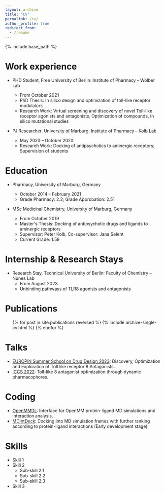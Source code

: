 ```yaml
---
layout: archive
title: "CV"
permalink: /cv/
author_profile: true
redirect_from:
  - /resume
---
```


{% include base_path %}

Work experience
======
* PHD Student, Free University of Berlin: Institute of Pharmacy – Wolber Lab
  * From October 2021
  * PhD Thesis: In silico design and optimization of toll-like receptor modulators
  * Research Work: Virtual screening and discovery of novel Toll-like receptor agonists and antagonists, Optimization of compounds, In silico mutational studies 

* PJ Researcher, University of Marburg: Institute of Pharmacy – Kolb Lab
  * May 2020 – October 2020
  * Research Work: Docking of antipsychotics to aminergic receptors; Supervision of students

Education
======
* Pharmacy, University of Marburg, Germany
  * October 2014 – February 2021
  * Grade Pharmacy: 2.2; Grade Approbation: 2.51
 
* MSc Medicinal Chemistry, University of Marburg, Germany
  * From October 2019
  * Master's Thesis: Docking of antipsychotic drugs and ligands to aminergic receptors
  * Supervisor: Peter Kolb, Co-supervisor: Jana Selent
  * Current Grade: 1.59

Internship & Research Stays
======
* Research Stay, Technical University of Berlin: Faculty of Chemistry – Nunes Lab
  * From August 2023
  * Unbinding pathways of TLR8 agonists and antagonists
  
Publications
======
  <ul>{% for post in site.publications reversed %}
    {% include archive-single-cv.html %}
  {% endfor %}</ul>
  
Talks
======
* [EUROPIN Summer School on Drug Design 2023](https://pharminfo.univie.ac.at/summerschool/2023/): Discovery, Optimization and Exploration of Toll like receptor 8 Antagonists.
* [ICCS 2022](https://iccs-nl.org/): Toll-like 8 antagonist optimization through dynamic pharmacophores.
  
Coding
======
* [OpenMMDL](https://github.com/wolberlab/OpenMMDL): Interface for OpenMM protein-ligand MD simulations and interaction analysis.
* [MDIntDock](https://github.com/talagayev/MDIntDock): Docking into MD simulation frames with further ranking according to protein-ligand interactions (Early development stage)

Skills
======
* Skill 1
* Skill 2
  * Sub-skill 2.1
  * Sub-skill 2.2
  * Sub-skill 2.3
* Skill 3
  
